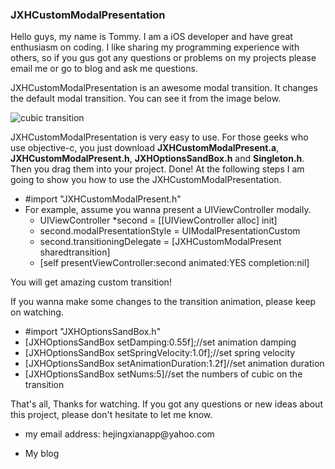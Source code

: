 <h3>JXHCustomModalPresentation</h3>
<p>
  Hello guys, my name is Tommy. I am a iOS developer and have great enthusiasm on coding. I like sharing my programming experience with others, so if you gus got any questions or problems on my projects please email me or go to blog and ask me questions. 
</p>
<p>
  JXHCustomModalPresentation is an awesome modal transition. It changes the default modal transition. You can see it from the image below. 
</p>
<img src="img/customTransition.gif" alt="cubic transition" />
<p>
  JXHCustomModalPresentation is very easy to use. For those geeks who use objective-c, you just download <b>JXHCustomModalPresent.a</b>, <b>JXHCustomModalPresent.h</b>, <b>JXHOptionsSandBox.h</b> and <b>Singleton.h</b>. Then you drag them into your project. Done! At the following steps I am going to show you how to use the JXHCustomModalPresentation.
</p>
<p>
    <ul>
      <li>#import "JXHCustomModalPresent.h"</li>
      <li>For example, assume you wanna present a UIViewController modally.
      <ul>
      <li>
        UIViewController *second = [[UIViewController alloc] init]
      </li>
      <li>
        second.modalPresentationStyle = UIModalPresentationCustom
      </li>
      <li>
        second.transitioningDelegate = [JXHCustomModalPresent sharedtransition]
      </li>
      <li>
        [self presentViewController:second animated:YES completion:nil]
      </li>
      </ul>
      </li>
    </ul>
</P>
<p>
    You will get amazing custom transition!
</p>
<p>
  If you wanna make some changes to the transition animation, please keep on watching.
</p>
<ul>
  <li>#import "JXHOptionsSandBox.h"</li>
  <li>[JXHOptionsSandBox setDamping:0.55f];//set animation damping</li>
  <li>[JXHOptionsSandBox setSpringVelocity:1.0f];//set spring velocity</li>
  <li>[JXHOptionsSandBox setAnimationDuration:1.2f]//set animation duration</li>
  <li>[JXHOptionsSandBox setNums:5]//set the numbers of cubic on the transition</li>
</ul>
<p>That's all, Thanks for watching. If you got any questions or new ideas about this project, please don't hesitate to let me know.
</p>
<ul>
  <li>
  <p>my email address: hejingxianapp@yahoo.com
  </li>
  <li>
    <p>My blog<a href="http://appdevtommyho.tumblr.com"></a></p>
  </li>
</ul>
